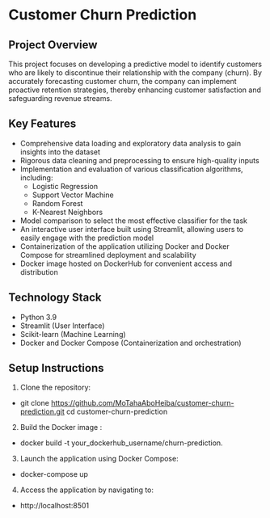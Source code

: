 # Customer Churn Prediction

## Project Overview
This project focuses on developing a predictive model to identify customers who are likely to discontinue their relationship with the company (churn). By accurately forecasting customer churn, the company can implement proactive retention strategies, thereby enhancing customer satisfaction and safeguarding revenue streams.

## Key Features
- Comprehensive data loading and exploratory data analysis to gain insights into the dataset  
- Rigorous data cleaning and preprocessing to ensure high-quality inputs  
- Implementation and evaluation of various classification algorithms, including:
  - Logistic Regression  
  - Support Vector Machine  
  - Random Forest  
  - K-Nearest Neighbors  
- Model comparison to select the most effective classifier for the task  
- An interactive user interface built using Streamlit, allowing users to easily engage with the prediction model  
- Containerization of the application utilizing Docker and Docker Compose for streamlined deployment and scalability  
- Docker image hosted on DockerHub for convenient access and distribution  

## Technology Stack
- Python 3.9  
- Streamlit (User Interface)  
- Scikit-learn (Machine Learning)  
- Docker and Docker Compose (Containerization and orchestration)  

## Setup Instructions

1. Clone the repository:  
  -  git clone https://github.com/MoTahaAboHeiba/customer-churn-prediction.git
     cd customer-churn-prediction
2. Build the Docker image :
  - docker build -t your_dockerhub_username/churn-prediction.
3. Launch the application using Docker Compose:
  - docker-compose up
4. Access the application by navigating to:
  - http://localhost:8501
  
